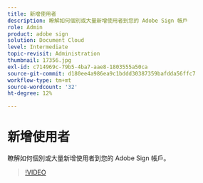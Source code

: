 ```yaml
---
title: 新增使用者
description: 瞭解如何個別或大量新增使用者到您的 Adobe Sign 帳戶
role: Admin
product: adobe sign
solution: Document Cloud
level: Intermediate
topic-revisit: Administration
thumbnail: 17356.jpg
exl-id: c714969c-79b5-4ba7-aae8-1803555a50ca
source-git-commit: d180ee4a986ea9c1bddd30387359bafdda56ffc7
workflow-type: tm+mt
source-wordcount: '32'
ht-degree: 12%

---
```


# 新增使用者

瞭解如何個別或大量新增使用者到您的 Adobe Sign 帳戶。

>[!VIDEO](https://video.tv.adobe.com/v/17356?hidetitle=true)

